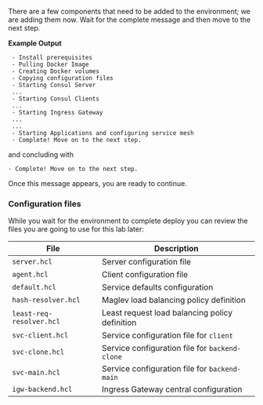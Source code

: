 There are a few components that need to be added to the environment; we are
adding them now. Wait for the complete message and then move to the
next step.

**Example Output**

```screenshot
 - Install prerequisites
 - Pulling Docker Image
 - Creating Docker volumes
 - Copying configuration files
 - Starting Consul Server
 ...
 - Starting Consul Clients
 ...
 - Starting Ingress Gateway
 ...
 ...
 - Starting Applications and configuring service mesh
 - Complete! Move on to the next step.
```

and concluding with

```
- Complete! Move on to the next step.
```

Once this message appears, you are ready to continue.

### Configuration files

While you wait for the environment to complete deploy you can review the files you are going to use for this lab later:

| File                              | Description |
|-----------------------------------|-------------|
| `server.hcl`              | Server configuration file |
| `agent.hcl`               | Client configuration file|
| `default.hcl`             | Service defaults configuration |
| `hash-resolver.hcl`       | Maglev load balancing policy definition |
| `least-req-resolver.hcl`  | Least request load balancing policy definition|
| `svc-client.hcl`          | Service configuration file for `client`|
| `svc-clone.hcl`           | Service configuration file for `backend-clone`|
| `svc-main.hcl`            | Service configuration file for `backend-main`|
| `igw-backend.hcl`         | Ingress Gateway central configuration | 